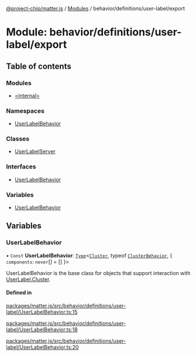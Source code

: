 [@project-chip/matter.js](../README.md) / [Modules](../modules.md) / behavior/definitions/user-label/export

# Module: behavior/definitions/user-label/export

## Table of contents

### Modules

- [\<internal\>](behavior_definitions_user_label_export._internal_.md)

### Namespaces

- [UserLabelBehavior](behavior_definitions_user_label_export.UserLabelBehavior.md)

### Classes

- [UserLabelServer](../classes/behavior_definitions_user_label_export.UserLabelServer.md)

### Interfaces

- [UserLabelBehavior](../interfaces/behavior_definitions_user_label_export.UserLabelBehavior-1.md)

### Variables

- [UserLabelBehavior](behavior_definitions_user_label_export.md#userlabelbehavior)

## Variables

### UserLabelBehavior

• `Const` **UserLabelBehavior**: [`Type`](../interfaces/behavior_cluster_export.ClusterBehavior.Type.md)\<[`Cluster`](../interfaces/cluster_export.UserLabel.Cluster.md), typeof [`ClusterBehavior`](behavior_cluster_export.ClusterBehavior.md), \{ `components`: `never`[] = [] }\>

UserLabelBehavior is the base class for objects that support interaction with [UserLabel.Cluster](cluster_export.UserLabel.md#cluster).

#### Defined in

[packages/matter.js/src/behavior/definitions/user-label/UserLabelBehavior.ts:15](https://github.com/project-chip/matter.js/blob/5f71eedebdb9fa54338bde320c311bb359b7455d/packages/matter.js/src/behavior/definitions/user-label/UserLabelBehavior.ts#L15)

[packages/matter.js/src/behavior/definitions/user-label/UserLabelBehavior.ts:18](https://github.com/project-chip/matter.js/blob/5f71eedebdb9fa54338bde320c311bb359b7455d/packages/matter.js/src/behavior/definitions/user-label/UserLabelBehavior.ts#L18)

[packages/matter.js/src/behavior/definitions/user-label/UserLabelBehavior.ts:20](https://github.com/project-chip/matter.js/blob/5f71eedebdb9fa54338bde320c311bb359b7455d/packages/matter.js/src/behavior/definitions/user-label/UserLabelBehavior.ts#L20)
